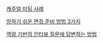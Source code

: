 [캐주얼 미팅 사례](http://www.todayhumor.co.kr/board/list.php?kind=search&keyfield=subject&keyword=4차&Submit.x=0&Submit.y=0&Submit=검색)

[망하기 쉬운 면접 준비 방법 3가지](https://brunch.co.kr/@thick99/54)

[역량 기반의 인터뷰 질문에 답변하는 방법](https://www.robertwalters.co.kr/career-advice/top-five-tips-for-competency-based-interview.html)